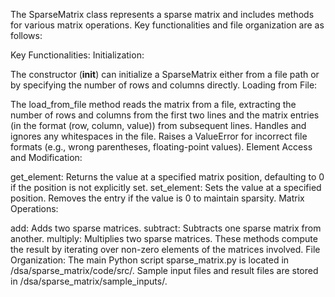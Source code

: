 The SparseMatrix class represents a sparse matrix and includes methods for various matrix operations. Key functionalities and file organization are as follows:

Key Functionalities:
Initialization:

The constructor (__init__) can initialize a SparseMatrix either from a file path or by specifying the number of rows and columns directly.
Loading from File:

The load_from_file method reads the matrix from a file, extracting the number of rows and columns from the first two lines and the matrix entries (in the format (row, column, value)) from subsequent lines.
Handles and ignores any whitespaces in the file.
Raises a ValueError for incorrect file formats (e.g., wrong parentheses, floating-point values).
Element Access and Modification:

get_element: Returns the value at a specified matrix position, defaulting to 0 if the position is not explicitly set.
set_element: Sets the value at a specified position. Removes the entry if the value is 0 to maintain sparsity.
Matrix Operations:

add: Adds two sparse matrices.
subtract: Subtracts one sparse matrix from another.
multiply: Multiplies two sparse matrices.
These methods compute the result by iterating over non-zero elements of the matrices involved.
File Organization:
The main Python script sparse_matrix.py is located in /dsa/sparse_matrix/code/src/.
Sample input files and result files are stored in /dsa/sparse_matrix/sample_inputs/.
